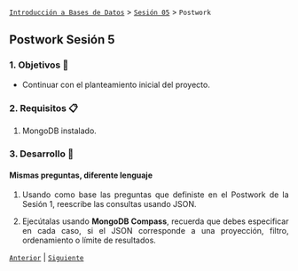 [`Introducción a Bases de Datos`](../../Readme.md) > [`Sesión 05`](../Readme.md) > `Postwork`

## Postwork Sesión 5

<div style="text-align: justify;">

### 1. Objetivos :dart: 

- Continuar con el planteamiento inicial del proyecto.

### 2. Requisitos :clipboard:

1. MongoDB instalado.

### 3. Desarrollo :rocket:

#### Mismas preguntas, diferente lenguaje

1. Usando como base las preguntas que definiste en el Postwork de la Sesión 1, reescribe las consultas usando JSON. 

2. Ejecútalas usando __MongoDB Compass__, recuerda que debes especificar en cada caso, si el JSON corresponde a una proyección, filtro, ordenamiento o límite de resultados.

[`Anterior`](../Readme.md#4-postwork-memo) | [`Siguiente`](../Readme.md#4-postwork-memo)

</div>

